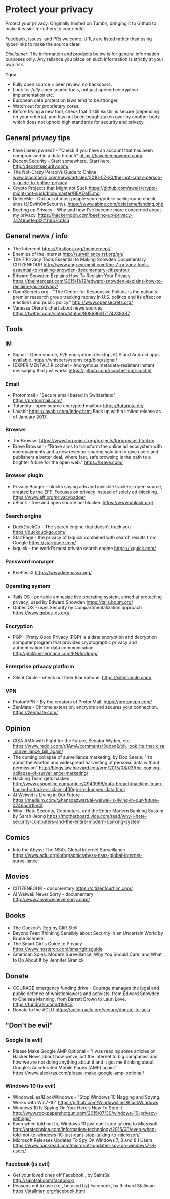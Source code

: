 # Protect your privacy
Protect your privacy. Originally hosted on Tumblr, bringing it to Github to make it easier for others to contribute.

Feedback, issues, and PRs welcome. URLs are listed rather than using hyperlinks to make the source clear.

_Disclaimer:_ The information and products below is for general information purposes only. Any reliance you place on such information is strictly at your own risk.

**Tips:**

- Fully open source = peer review, no backdoors. 
- Look for _fully_ open source tools, not just opened encryption implementation etc. 
- European data protection laws tend to be stronger. 
- Watch out for proprietary cores. 
- Before trying a new tool, check that it still exists, is secure (depending on your criteria), and has not been bought/taken over by another body which does not uphold high standards for security and privacy. 

## General privacy tips

- have i been pwned? - "Check if you have an account that has been compromised in a data breach" https://haveibeenpwned.com/
- Decent Security - Start somewhere. Start here. http://decentsecurity.com/
- The Not-Crazy Person’s Guide to Online www.bloomberg.com/news/articles/2016-07-20/the-not-crazy-person-s-guide-to-online-privacy
- Crypto Projects that Might not Suck https://github.com/sweis/crypto-might-not-suck/blob/master/README.md
- DeleteMe - Opt out of most people search/public background check sites (@SwiftOnSecurity). https://www.abine.com/deleteme/landing.php
- Beefing up Privacy - Why and how I’ve become more concerned about my privacy. https://hackernoon.com/beefing-up-privacy-7a749befea32#.h6b7cp1sq

## General news / info
- The Intercept https://firstlook.org/theintercept/
- Enemies of the Internet http://surveillance.rsf.org/en/
- The 7 Privacy Tools Essential to Making Snowden Documentary CITIZENFOUR http://www.angrysummit.com/the-7-privacy-tools-essential-to-making-snowden-documentary-citizenfour
- Edward Snowden Explains How To Reclaim Your Privacy https://theintercept.com/2015/11/12/edward-snowden-explains-how-to-reclaim-your-privacy/
- OpenSecrets.org - "The Center for Responsive Politics is the nation's premier research group tracking money in U.S. politics and its effect on elections and public policy." http://www.opensecrets.org/
- Vanessa Otero's chart about news sources https://twitter.com/vlotero/status/808696317174288387

## Tools

### IM
- Signal - Open source, E2E encryption; desktop, iO,S and Android apps available. https://whispersystems.org/blog/signal/
- [EXPERIMENTAL] Ricochet - Anonymous metadata-resistant instant messaging that just works https://github.com/ricochet-im/ricochet

### Email
- Protonmail - "Secure email based in Switzerland" https://protonmail.com/
- Tutanota - open source encrypted mailbox https://tutanota.de/
- Lavabit https://lavabit.com/index.html Back up with a limited release as of January 2017.

### Browser
- Tor Browser https://www.torproject.org/projects/torbrowser.html.en
- Brave Browser - "Brave aims to transform the online ad ecosystem with micropayments and a new revenue-sharing solution to give users and publishers a better deal, where fast, safe browsing is the path to a brighter future for the open web." https://brave.com/

### Browser plugin
- Privacy Badger - blocks spying ads and invisible trackers; open source, created by the EFF. Focuses on privacy instead of solely ad-blocking.  https://www.eff.org/privacybadger
- uBlock - free and open source ad-blocker. https://www.ublock.org/

### Search engine
- DuckDuckGo - The search engine that doesn’t track you https://duckduckgo.com/
- StartPage - the privacy of Ixquick combined with search results from Google https://startpage.com/
- ixquick - the world’s most private search engine https://ixquick.com/

### Password manager
- KeePassX https://www.keepassx.org/

### Operating system
- Tails OS - portable amnesiac live operating system, aimed at protecting privacy; used by Edward Snowden https://tails.boum.org/
- Qubes OS - uses Security by Compartmentalization approach https://www.qubes-os.org/ 

### Encryption
- PGP - Pretty Good Privacy (PGP) is a data encryption and decryption computer program that provides cryptographic privacy and authentication for data communication. http://philzimmermann.com/EN/findpgp/

### Enterprise privacy platform
- Silent Circle - check out their Blackphone. https://silentcircle.com/

### VPN
- ProtonVPN - By the creators of ProtonMail. https://protonvpn.com/
- ZenMate - Chrome extension, encrypts and secures your connection. https://zenmate.com/

## Opinion

- CISA AMA with Fight for the Future, Senator Wyden, etc. https://www.reddit.com/r/IAmA/comments/3qban2/oh_look_its_that_cisa_surveillance_bill_again/
- The coming collapse of surveillance marketing, by Doc Searls: "It’s about the wanton and widespread harvesting of personal data without permission" http://blogs.law.harvard.edu/vrm/2015/08/03/the-coming-collapse-of-surveillance-marketing/
- Hacking Team gets hacked http://www.csoonline.com/article/2943968/data-breach/hacking-team-hacked-attackers-claim-400gb-in-dumped-data.html
- Ai Weiwei is Living in Our Future - https://medium.com/@hansdezwart/ai-weiwei-is-living-in-our-future-474e5dd15e4f
- Why I Hate Security, Computers, and the Entire Modern Banking System by Sarah Jeong https://motherboard.vice.com/read/why-i-hate-security-computers-and-the-entire-modern-banking-system

## Comics
- Into the Abyss: The NSA’s Global Internet Surveillance https://www.aclu.org/infographic/abyss-nsas-global-internet-surveillance 

## Movies
- CITIZENFOUR - documentary https://citizenfourfilm.com/
- Ai Weiwei: Never Sorry - documentary http://www.aiweiweineversorry.com/

## Books
- The Cuckoo's Egg by Cliff Stoll
- Beyond Fear: Thinking Sensibly about Security in an Uncertain World by Bruce Schneier
- The Smart Girl's Guide to Privacy https://www.nostarch.com/smartgirlsguide
- American Spies: Modern Surveillance, Why You Should Care, and What to Do About It by Jennifer Granick

## Donate
* COURAGE emergency funding drive - Courage manages the legal and public defence of whistleblowers and activists, from Edward Snowden to Chelsea Manning, from Barrett Brown to Lauri Love. https://fundrazr.com/d19Bc3
* Donate to the ACLU https://action.aclu.org/secure/donate-to-aclu

## "Don't be evil"

### Google (is evil)

- Please Make Google AMP Optional - "I was reading some articles on Hacker News about how we’ve lost the internet to big companies and how we are not doing anything about it and it got me thinking about Google’s Accelerated Mobile Pages (AMP) again." https://www.alexkras.com/please-make-google-amp-optional/

### Windows 10 (is evil)
* WindowsLies/BlockWindows - "Stop Windows 10 Nagging and Spying. Works with Win7-10" https://github.com/WindowsLies/BlockWindows
* Windows 10 Is Spying On You: Here’s How To Stop It http://www.rockpapershotgun.com/2015/07/30/windows-10-privacy-settings/
* Even when told not to, Windows 10 just can’t stop talking to Microsoft http://arstechnica.com/information-technology/2015/08/even-when-told-not-to-windows-10-just-cant-stop-talking-to-microsoft/
* Microsoft Releases Updates To Spy On Windows 7, 8 and 8.1 Users https://www.hackread.com/microsoft-updates-spy-on-windows7-8-users/

### Facebook (is evil)
* Get your loved ones off Facebook., by SaintSal http://saintsal.com/facebook/
* Reasons not to use (i.e., be used by) Facebook, by Richard Stallman https://stallman.org/facebook.html
